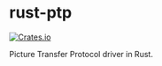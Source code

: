 
# rust-ptp

[![Crates.io](https://img.shields.io/crates/v/ptp.svg?style=flat)](https://crates.io/crates/ptp)

Picture Transfer Protocol driver in Rust.
